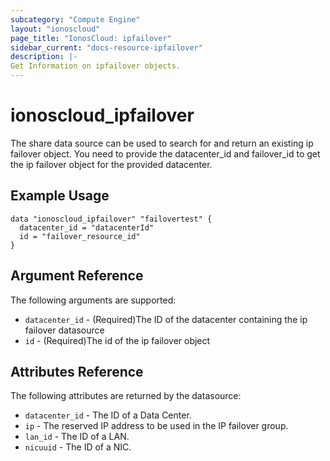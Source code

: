 ```yaml
---
subcategory: "Compute Engine"
layout: "ionoscloud"
page_title: "IonosCloud: ipfailover"
sidebar_current: "docs-resource-ipfailover"
description: |-
Get Information on ipfailover objects.
---
```


# ionoscloud\_ipfailover

The share data source can be used to search for and return an existing ip failover object.
You need to provide the datacenter_id and failover_id to get the ip failover object for the provided datacenter.


## Example Usage

```hcl
data "ionoscloud_ipfailover" "failovertest" {
  datacenter_id = "datacenterId"
  id = "failover_resource_id"
}
```

## Argument Reference

The following arguments are supported:

* `datacenter_id` - (Required)The ID of the datacenter containing the ip failover datasource
* `id` - (Required)The id of the ip failover object


## Attributes Reference

The following attributes are returned by the datasource:

* `datacenter_id` - The ID of a Data Center.
* `ip` - The reserved IP address to be used in the IP failover group.
* `lan_id` - The ID of a LAN.
* `nicuuid` - The ID of a NIC.
